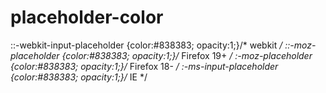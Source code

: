 # placeholder-color

::-webkit-input-placeholder {color:#838383; opacity:1;}/* webkit */
::-moz-placeholder          {color:#838383; opacity:1;}/* Firefox 19+ */
:-moz-placeholder           {color:#838383; opacity:1;}/* Firefox 18- */
:-ms-input-placeholder      {color:#838383; opacity:1;}/* IE */
